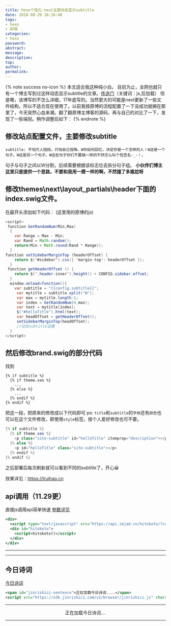 ```yaml
---
title: hexo个性化-next主题动态显示subtitle
date: 2018-08-20 16:16:40
tags:
- hexo
- 前端
categories:
- hexo
password:
abstract:
message:
description:
top:
author:
permalink:
---
```


{% note success no-icon %}
本文适合我这种纯小白。
目前为止，全网也就只有一个博主写到过这样动态显示subtitle的文章。[传送门](https://www.jianshu.com/p/df2c844eeabf)（关键词：js,后加载）
但是嘞，该博写的不怎么详细，17年底写的。当然更大的可能是next更新了一些文件结构，所以不适合现在使用了。以前我按原博的流程配置了一下没成功就搁在那里了，今天突然心血来潮。翻了翻原博主博客的源码，再与自己的对比了一下，发现了一些端倪。稍作调整后如下：
{% endnote %}

<!--more-->
## 修改站点配置文件，主要修改subtitle

```
subtitle: 不怕万人阻挡，只怕自己投降。W你如何回忆，决定你是一个怎样的人！W这是一个句子。W这是另一个句子。W这些句子你们不要搞一样的不然怎么叫个性签名-_-！。
```
句子与句子之间以W分割，后续需要根据该标志位去拆分句子组。
**小伙伴们博主这里只是提供一个思路，不要和我用一模一样的啊，不然撞了多尴尬呀**

## 修改themes\next\layout_partials\header下面的index.swig文件。
在最开头添加如下代码：
(这里用的原博的js)

```java
<script>
 function GetRandomNum(Min,Max)
  {
    var Range = Max - Min;
    var Rand = Math.random();
    return(Min + Math.round(Rand * Range));
  }
function setSidebarMarginTop (headerOffset) {
    return $('#sidebar').css({ 'margin-top': headerOffset });
  }
 function getHeaderOffset () {
    return $('.header-inner').height() + CONFIG.sidebar.offset;
  }
  window.onload=function(){
    var subtitle = "{{config.subtitle}}";
     var mytitle = subtitle.split("W");
     var max = mytitle.length-1;
     var index = GetRandomNum(0,max);
     var text = mytitle[index];
     $("#helloTitle").html(text);
     var headOffset = getHeaderOffset();
     setSidebarMarginTop(headOffset);
     //动态subtitle设置
  }
</script>
```

## 然后修改brand.swig的部分代码

找到
```
{% if subtitle %}
  {% if theme.seo %}
    ...
  {% else %}
    ...
  {% endif %}
{% endif %}
```
把这一段，把原来的修改成以下代码即可
ps: `title`和`subtitle`的`字体`还有`颜色`也可以在这个文件修改，即使用`style`标签，按个人爱好修改也可不要。


```java
{% if subtitle %}
  {% if theme.seo %}
    <p class="site-subtitle" id="helloTitle" itemprop="description"></p>
  {% else %}
    <p id="helloTitle" class="site-subtitle"></p>
  {% endif %}
{% endif %}
```

之后部署后每次刷新就可以看到不同的subtitle了，开心😀

效果详见：<https://lruihao.cn>

## api调用（11.29更）
直接js调用api简单快速 [参数详见](https://api.imjad.cn/hitokoto.md)
```XML 一言api
<div>
  <script type="text/javascript" src="https://api.imjad.cn/hitokoto/?cat=&charset=utf-8&length=&encode=js&fun=sync&source="></script>
  <div id="hitokoto">
    <script>hitokoto()</script>
  </div>
</div>
```

<script type="text/javascript" src="https://api.imjad.cn/hitokoto/?cat=&charset=utf-8&length=&encode=js&fun=sync&source="></script>

---
<div id="hitokoto" style="text-align:center;"><script>hitokoto()</script></div>

---

## 今日诗词
[今日诗词](https://www.jinrishici.com/)
```XML 今日诗词
<span id="jinrishici-sentence">正在加载今日诗词....</span>
<script src="https://sdk.jinrishici.com/v2/browser/jinrishici.js" charset="utf-8"></script>
```

---
<div id="jinrishici-sentence" style="text-align:center;">正在加载今日诗词....</div>
<script src="https://sdk.jinrishici.com/v2/browser/jinrishici.js" charset="utf-8"></script>

---